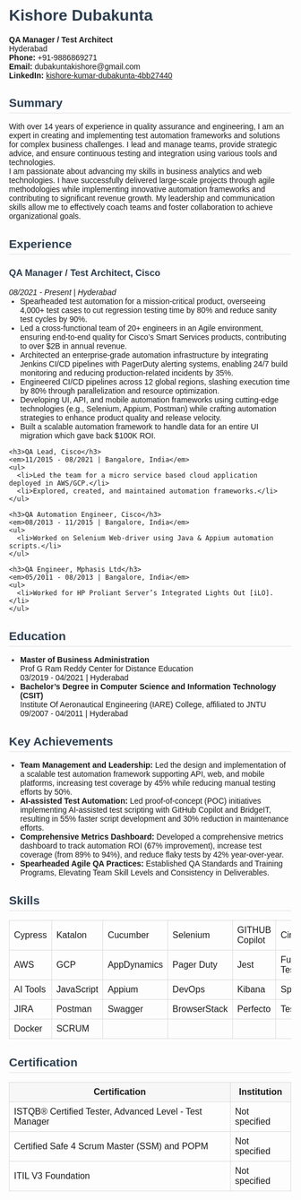 <!DOCTYPE html>
<html>
<head>
  <meta charset="UTF-8">
  <title>Kishore Dubakunta - Test Architect / QA Manager Resume</title>
  <style>
    body { font-family: Arial, sans-serif; margin: 30px; }
    h1, h2, h3 { color: #2d3e50; }
    .contact-info { margin-bottom: 20px; }
    .section { margin-bottom: 30px; }
    .section-title { border-bottom: 2px solid #eee; padding-bottom: 5px; margin-bottom: 15px; }
    ul { margin: 0; padding-left: 20px; }
    table.skills-table, table.cert-table { border-collapse: collapse; width: 100%; }
    table.skills-table td, table.cert-table td { border: 1px solid #ddd; padding: 8px; }
    table.skills-table th, table.cert-table th { background: #f7f7f7; padding: 8px; border: 1px solid #ddd; }
  </style>
</head>
<body>

  <h1>Kishore Dubakunta</h1>
  <div class="contact-info">
    <strong>QA Manager / Test Architect</strong><br>
    Hyderabad<br>
    <strong>Phone:</strong> +91-9886869271<br>
    <strong>Email:</strong> dubakuntakishore@gmail.com<br>
    <strong>LinkedIn:</strong> <a href="https://linkedin.com/in/kishore-kumar-dubakunta-4bb27440/">kishore-kumar-dubakunta-4bb27440</a>
  </div>

  <div class="section">
    <h2 class="section-title">Summary</h2>
    <p>
      With over 14 years of experience in quality assurance and engineering, I am an expert in creating and implementing test automation frameworks and solutions for complex business challenges. I lead and manage teams, provide strategic advice, and ensure continuous testing and integration using various tools and technologies.<br>
      I am passionate about advancing my skills in business analytics and web technologies. I have successfully delivered large-scale projects through agile methodologies while implementing innovative automation frameworks and contributing to significant revenue growth. My leadership and communication skills allow me to effectively coach teams and foster collaboration to achieve organizational goals.
    </p>
  </div>

  <div class="section">
    <h2 class="section-title">Experience</h2>
    <h3>QA Manager / Test Architect, Cisco</h3>
    <em>08/2021 - Present | Hyderabad</em>
    <ul>
      <li>Spearheaded test automation for a mission-critical product, overseeing 4,000+ test cases to cut regression testing time by 80% and reduce sanity test cycles by 90%.</li>
      <li>Led a cross-functional team of 20+ engineers in an Agile environment, ensuring end-to-end quality for Cisco’s Smart Services products, contributing to over $2B in annual revenue.</li>
      <li>Architected an enterprise-grade automation infrastructure by integrating Jenkins CI/CD pipelines with PagerDuty alerting systems, enabling 24/7 build monitoring and reducing production-related incidents by 35%.</li>
      <li>Engineered CI/CD pipelines across 12 global regions, slashing execution time by 80% through parallelization and resource optimization.</li>
      <li>Developing UI, API, and mobile automation frameworks using cutting-edge technologies (e.g., Selenium, Appium, Postman) while crafting automation strategies to enhance product quality and release velocity.</li>
      <li>Built a scalable automation framework to handle data for an entire UI migration which gave back $100K ROI.</li>
    </ul>

    <h3>QA Lead, Cisco</h3>
    <em>11/2015 - 08/2021 | Bangalore, India</em>
    <ul>
      <li>Led the team for a micro service based cloud application deployed in AWS/GCP.</li>
      <li>Explored, created, and maintained automation frameworks.</li>
    </ul>

    <h3>QA Automation Engineer, Cisco</h3>
    <em>08/2013 - 11/2015 | Bangalore, India</em>
    <ul>
      <li>Worked on Selenium Web-driver using Java & Appium automation scripts.</li>
    </ul>

    <h3>QA Engineer, Mphasis Ltd</h3>
    <em>05/2011 - 08/2013 | Bangalore, India</em>
    <ul>
      <li>Worked for HP Proliant Server’s Integrated Lights Out [iLO].</li>
    </ul>
  </div>

  <div class="section">
    <h2 class="section-title">Education</h2>
    <ul>
      <li>
        <strong>Master of Business Administration</strong><br>
        Prof G Ram Reddy Center for Distance Education<br>
        03/2019 - 04/2021 | Hyderabad
      </li>
      <li>
        <strong>Bachelor’s Degree in Computer Science and Information Technology (CSIT)</strong><br>
        Institute Of Aeronautical Engineering (IARE) College, affiliated to JNTU<br>
        09/2007 - 04/2011 | Hyderabad
      </li>
    </ul>
  </div>

  <div class="section">
    <h2 class="section-title">Key Achievements</h2>
    <ul>
      <li><strong>Team Management and Leadership:</strong> Led the design and implementation of a scalable test automation framework supporting API, web, and mobile platforms, increasing test coverage by 45% while reducing manual testing efforts by 50%.</li>
      <li><strong>AI-assisted Test Automation:</strong> Led proof-of-concept (POC) initiatives implementing AI-assisted test scripting with GitHub Copilot and BridgeIT, resulting in 55% faster script development and 30% reduction in maintenance efforts.</li>
      <li><strong>Comprehensive Metrics Dashboard:</strong> Developed a comprehensive metrics dashboard to track automation ROI (67% improvement), increase test coverage (from 89% to 94%), and reduce flaky tests by 42% year-over-year.</li>
      <li><strong>Spearheaded Agile QA Practices:</strong> Established QA Standards and Training Programs, Elevating Team Skill Levels and Consistency in Deliverables.</li>
    </ul>
  </div>

  <div class="section">
    <h2 class="section-title">Skills</h2>
    <table class="skills-table">
      <tr>
        <td>Cypress</td><td>Katalon</td><td>Cucumber</td><td>Selenium</td>
        <td>GITHUB Copilot</td><td>CircleCI</td><td>Jenkins</td><td>Java</td>
      </tr>
      <tr>
        <td>AWS</td><td>GCP</td><td>AppDynamics</td><td>Pager Duty</td>
        <td>Jest</td><td>Functional Testing</td><td>Agile</td><td>SAFE</td>
      </tr>
      <tr>
        <td>AI Tools</td><td>JavaScript</td><td>Appium</td><td>DevOps</td>
        <td>Kibana</td><td>Splunk</td><td>Docker</td><td>SAFE</td>
      </tr>
      <tr>
        <td>JIRA</td><td>Postman</td><td>Swagger</td><td>BrowserStack</td>
        <td>Perfecto</td><td>TestNG</td><td>ITIL</td><td>SonarQube</td>
      </tr>
      <tr>
        <td>Docker</td><td>SCRUM</td><td></td><td></td>
        <td></td><td></td><td></td><td></td>
      </tr>
    </table>
  </div>

  <div class="section">
    <h2 class="section-title">Certification</h2>
    <table class="cert-table">
      <tr>
        <th>Certification</th>
        <th>Institution</th>
      </tr>
      <tr>
        <td>ISTQB® Certified Tester, Advanced Level - Test Manager</td>
        <td>Not specified</td>
      </tr>
      <tr>
        <td>Certified Safe 4 Scrum Master (SSM) and POPM</td>
        <td>Not specified</td>
      </tr>
      <tr>
        <td>ITIL V3 Foundation</td>
        <td>Not specified</td>
      </tr>
    </table>
  </div>

</body>
</html>
